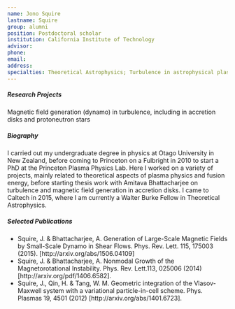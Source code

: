 ```yaml
---
name: Jono Squire
lastname: Squire
group: alumni
position: Postdoctoral scholar
institution: California Institute of Technology
advisor:
phone:
email:
address:
specialties: Theoretical Astrophysics; Turbulence in astrophysical plasmas and fluids
---
```


##### Research Projects

Magnetic field generation (dynamo) in turbulence, including in accretion disks and protoneutron
stars

##### Biography

I carried out my undergraduate degree in physics at Otago University in New Zealand, before coming
to Princeton on a Fulbright in 2010 to start a PhD at the Princeton Plasma Physics Lab. Here I
worked on a variety of projects, mainly related to theoretical aspects of plasma physics and fusion
energy, before starting thesis work with Amitava Bhattacharjee on turbulence and magnetic field
generation in accretion disks. I came to Caltech in 2015, where I am currently a Walter Burke Fellow
in Theoretical Astrophysics.

##### Selected Publications

<ul>
<li>Squire, J. &amp; Bhattacharjee, A. Generation of Large-Scale Magnetic Fields by Small-Scale
Dynamo in Shear Flows. Phys. Rev. Lett. 115, 175003 (2015). [http://arxiv.org/abs/1506.04109]</li>
<li>Squire, J. &amp; Bhattacharjee, A. Nonmodal Growth of the Magnetorotational Instability. Phys.
Rev. Lett.113, 025006 (2014) [http://arxiv.org/pdf/1406.6582].</li>
<li>Squire, J., Qin, H. &amp; Tang, W. M. Geometric integration of the Vlasov-Maxwell system with a
variational particle-in-cell scheme. Phys. Plasmas 19, 4501 (2012)
[http://arxiv.org/abs/1401.6723].</li>
</ul>
